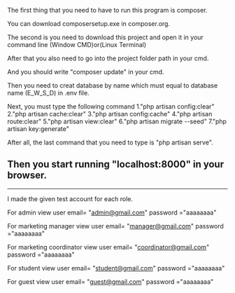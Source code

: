 The first thing that you need to have to run this program is composer.

You can download composersetup.exe in composer.org.

The second is you need to download this project and open it in your command line (Window CMD)or(Linux Terminal)

After that you also need to go into the project folder path in your cmd.

And you should write "composer update" in your cmd.

Then you need to creat database by name which must equal to database name (E_W_S_D) in .env file.

Next, you must type the following command 
1."php artisan config:clear"
2."php artisan cache:clear"
3."php artisan config:cache"
4."php artisan route:clear"
5."php artisan view:clear"
6."php artisan migrate --seed"
7."php artisan key:generate"

After all, the last command that you need to type is "php artisan serve".

Then you start running "localhost:8000" in your browser.
-----------------------------------------------------------------------------------------------------------------
-----------------------------------------------------------------------------------------------------------------

I made the given test account for each role.

For admin view
user email= "admin@gmail.com"
password ="aaaaaaaa" 

For marketing manager view
user email= "manager@gmail.com"
password ="aaaaaaaa" 

For marketing coordinator view
user email= "coordinator@gmail.com"
password ="aaaaaaaa" 

For student view
user email= "student@gmail.com"
password ="aaaaaaaa" 

For guest view
user email= "guest@gmail.com"
password ="aaaaaaaa" 